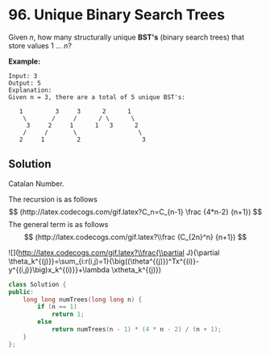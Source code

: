 # 96. Unique Binary Search Trees

Given *n*, how many structurally unique **BST's** (binary search trees) that store values 1 ... *n*?

**Example:**

```
Input: 3
Output: 5
Explanation:
Given n = 3, there are a total of 5 unique BST's:

   1         3     3      2      1
    \       /     /      / \      \
     3     2     1      1   3      2
    /     /       \                 \
   2     1         2                 3
```

## Solution

Catalan Number.

The recursion is as follows
$$
(http://latex.codecogs.com/gif.latex?C_n=C_{n-1} \frac {4*n-2} {n+1})
$$
The general term is as follows
$$
(http://latex.codecogs.com/gif.latex?\\frac {C_{2n}^n} {n+1}) 
$$

![](http://latex.codecogs.com/gif.latex?\\frac{\\partial J}{\\partial \\theta_k^{(j)}}=\\sum_{i:r(i,j)=1}{\\big((\\theta^{(j)})^Tx^{(i)}-y^{(i,j)}\\big)x_k^{(i)}}+\\lambda \\xtheta_k^{(j)})

```C++
class Solution {
public:
    long long numTrees(long long n) {
        if (n == 1)
            return 1;
        else 
            return numTrees(n - 1) * (4 * n - 2) / (n + 1);
    }
};
```

​     
